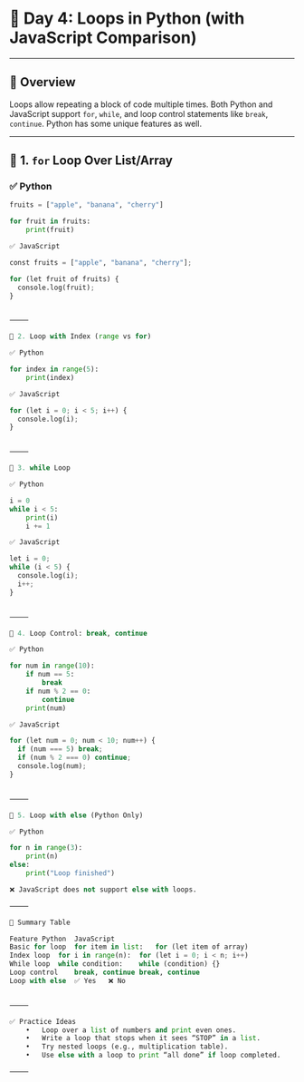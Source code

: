 

# 🔁 Day 4: Loops in Python (with JavaScript Comparison)

---

## 🎯 Overview

Loops allow repeating a block of code multiple times. Both Python and JavaScript support `for`, `while`, and loop control statements like `break`, `continue`. Python has some unique features as well.

---

## 🔹 1. `for` Loop Over List/Array

### ✅ Python
```python
fruits = ["apple", "banana", "cherry"]

for fruit in fruits:
    print(fruit)

✅ JavaScript

const fruits = ["apple", "banana", "cherry"];

for (let fruit of fruits) {
  console.log(fruit);
}


⸻

🔹 2. Loop with Index (range vs for)

✅ Python

for index in range(5):
    print(index)

✅ JavaScript

for (let i = 0; i < 5; i++) {
  console.log(i);
}


⸻

🔹 3. while Loop

✅ Python

i = 0
while i < 5:
    print(i)
    i += 1

✅ JavaScript

let i = 0;
while (i < 5) {
  console.log(i);
  i++;
}


⸻

🔹 4. Loop Control: break, continue

✅ Python

for num in range(10):
    if num == 5:
        break
    if num % 2 == 0:
        continue
    print(num)

✅ JavaScript

for (let num = 0; num < 10; num++) {
  if (num === 5) break;
  if (num % 2 === 0) continue;
  console.log(num);
}


⸻

🔹 5. Loop with else (Python Only)

✅ Python

for n in range(3):
    print(n)
else:
    print("Loop finished")

❌ JavaScript does not support else with loops.

⸻

🧠 Summary Table

Feature	Python	JavaScript
Basic for loop	for item in list:	for (let item of array)
Index loop	for i in range(n):	for (let i = 0; i < n; i++)
While loop	while condition:	while (condition) {}
Loop control	break, continue	break, continue
Loop with else	✅ Yes	❌ No


⸻

✅ Practice Ideas
	•	Loop over a list of numbers and print even ones.
	•	Write a loop that stops when it sees “STOP” in a list.
	•	Try nested loops (e.g., multiplication table).
	•	Use else with a loop to print “all done” if loop completed.

⸻
